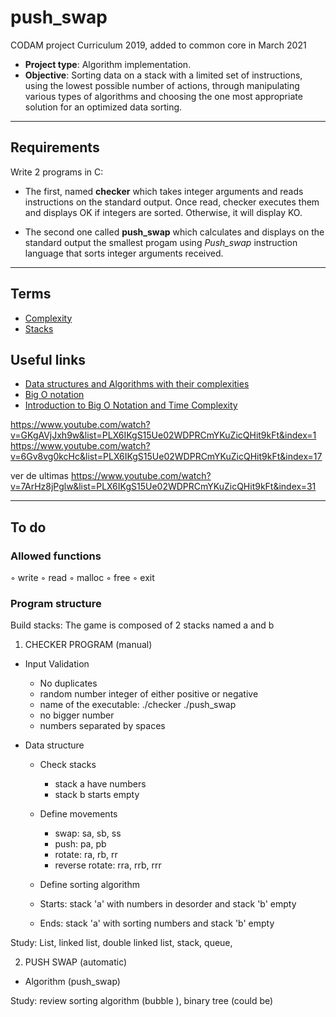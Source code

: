 # push_swap

CODAM project Curriculum 2019, added  to common core in March 2021

- **Project type**: Algorithm implementation.
- **Objective**: Sorting data on a stack with a limited set of instructions, using
the lowest possible number of actions, through manipulating various types of algorithms and choosing the one most appropriate solution for an optimized data sorting.

---

## Requirements

Write 2 programs in C:

- The first, named **checker** which takes integer arguments and reads instructions on the standard output. Once read, checker executes them and displays OK if integers are sorted. Otherwise, it will display KO.

- The second one called **push_swap** which calculates and displays on the standard
output the smallest progam using _Push_swap_ instruction language that sorts integer arguments received.

---
## Terms

- [Complexity](https://en.wikipedia.org/wiki/Analysis_of_algorithms)
- [Stacks](https://en.wikipedia.org/wiki/Stack_(abstract_data_type))


## Useful links
- [Data structures and Algorithms with their complexities](https://www.hackerearth.com/practice/notes/big-o-cheatsheet-series-data-structures-and-algorithms-with-thier-complexities-1/)
- [Big O notation](https://www.youtube.com/watch?v=v4cd1O4zkGw&list=PLX6IKgS15Ue02WDPRCmYKuZicQHit9kFt&index=5)
- [Introduction to Big O Notation and Time Complexity](https://www.youtube.com/watch?v=D6xkbGLQesk)


https://www.youtube.com/watch?v=GKgAVjJxh9w&list=PLX6IKgS15Ue02WDPRCmYKuZicQHit9kFt&index=1
https://www.youtube.com/watch?v=6Gv8vg0kcHc&list=PLX6IKgS15Ue02WDPRCmYKuZicQHit9kFt&index=17

ver de ultimas
https://www.youtube.com/watch?v=7ArHz8jPglw&list=PLX6IKgS15Ue02WDPRCmYKuZicQHit9kFt&index=31

---

## To do

### Allowed functions
◦ write
◦ read
◦ malloc
◦ free
◦ exit

### Program structure

Build stacks: The game is composed of 2 stacks named a and b

1) CHECKER PROGRAM (manual)
- Input Validation
	- No duplicates
	- random number integer of either positive or negative
	- name of the executable: ./checker ./push_swap
	- no bigger number
	- numbers separated by spaces

- Data structure
	- Check stacks
		- stack a have numbers
		- stack b starts empty
	- Define movements
		- swap: sa, sb, ss
		- push: pa, pb
		- rotate: ra, rb, rr
		- reverse rotate: rra, rrb, rrr
	- Define sorting algorithm

	- Starts: stack 'a' with numbers in desorder and stack 'b' empty
	- Ends: stack 'a' with sorting numbers and stack 'b' empty

Study: List, linked list, double linked list, stack, queue,

2) PUSH SWAP (automatic)
- Algorithm (push_swap)

Study:  review sorting algorithm (bubble ), binary tree (could be)